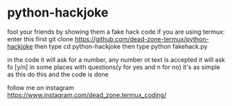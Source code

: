 # python-hackjoke
fool your friends by showing them a fake hack code
if you are using termux:
enter this first
git clone https://github.com/dead-zone-termux/python-hackjoke
then type
cd python-hackjoke
then type
python fakehack.py

in the code
it will ask for a number, any number ot text is accepted
it will ask fo [y/n] in some places with questions(y for yes and n for no)
it's as simple as this
do this and the code is done

follow me on instagram https://www.instagram.com/dead_zone.termux_coding/
